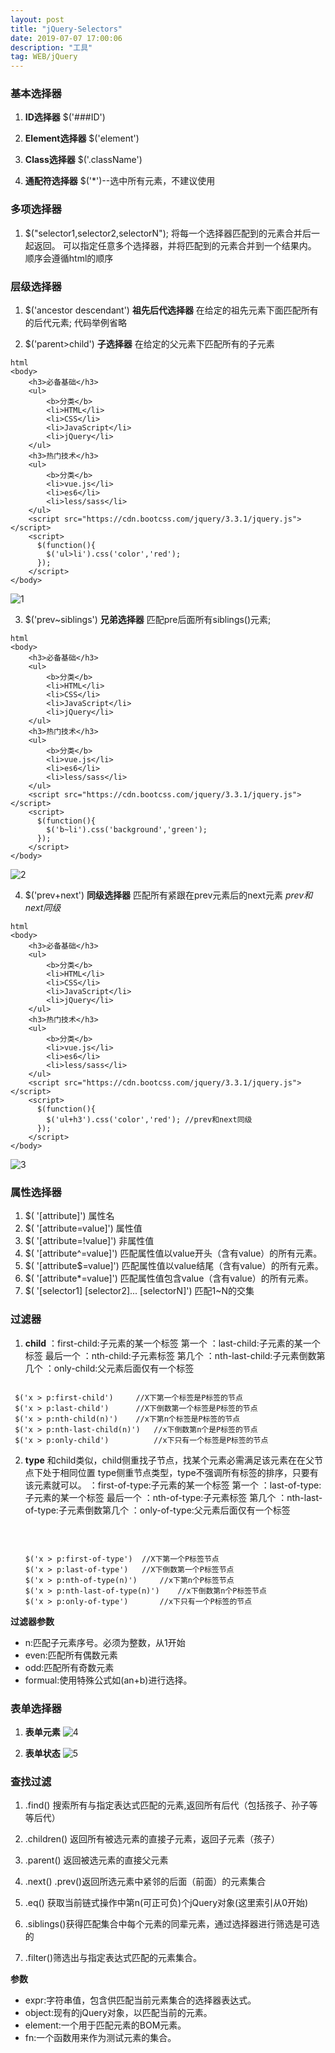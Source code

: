 ```yaml
---
layout: post
title: "jQuery-Selectors"
date: 2019-07-07 17:00:06 
description: "工具"
tag: WEB/jQuery
---
```

   

### 基本选择器
1. **ID选择器**
	$('###ID')
	
2. **Element选择器**
	$('element')
	
3. **Class选择器**
	$('.className')
	
4. **通配符选择器**
	$('*')--选中所有元素，不建议使用
	
### 多项选择器
1. $("selector1,selector2,selectorN"); 将每一个选择器匹配到的元素合并后一起返回。 可以指定任意多个选择器，并将匹配到的元素合并到一个结果内。 顺序会遵循html的顺序

### 层级选择器

 1.   $('ancestor descendant')  **祖先后代选择器**  在给定的祖先元素下面匹配所有的后代元素;
		代码举例省略
	
 2.  $('parent>child')  **子选择器** 在给定的父元素下匹配所有的子元素

```
html
<body>
	<h3>必备基础</h3>
	<ul>
		<b>分类</b>
		<li>HTML</li>
		<li>CSS</li>
		<li>JavaScript</li>
		<li>jQuery</li>
	</ul>
	<h3>热门技术</h3>
	<ul>
		<b>分类</b>
		<li>vue.js</li>
		<li>es6</li>
		<li>less/sass</li>
	</ul>
	<script src="https://cdn.bootcss.com/jquery/3.3.1/jquery.js"></script>
    <script>
      $(function(){
        $('ul>li').css('color','red');
      });
    </script>
</body>
```   

![1](http://ww2.sinaimg.cn/large/006tNc79ly1g5rdd2dkjsj307r0grwee.jpg)   

3. $('prev~siblings') **兄弟选择器** 匹配pre后面所有siblings()元素;

```
html
<body>
	<h3>必备基础</h3>
	<ul>
		<b>分类</b>
		<li>HTML</li>
		<li>CSS</li>
		<li>JavaScript</li>
		<li>jQuery</li>
	</ul>
	<h3>热门技术</h3>
	<ul>
		<b>分类</b>
		<li>vue.js</li>
		<li>es6</li>
		<li>less/sass</li>
	</ul>
	<script src="https://cdn.bootcss.com/jquery/3.3.1/jquery.js"></script>
    <script>
      $(function(){
        $('b~li').css('background','green');
      });
    </script>
</body>
```   
![2](http://ww2.sinaimg.cn/large/006tNc79ly1g5rdd91vx3j308e0h60sm.jpg)   


4. $('prev+next')   **同级选择器** 匹配所有紧跟在prev元素后的next元素 *prev和next同级*   

```
html
<body>
	<h3>必备基础</h3>
	<ul>
		<b>分类</b>
		<li>HTML</li>
		<li>CSS</li>
		<li>JavaScript</li>
		<li>jQuery</li>
	</ul>
	<h3>热门技术</h3>
	<ul>
		<b>分类</b>
		<li>vue.js</li>
		<li>es6</li>
		<li>less/sass</li>
	</ul>
	<script src="https://cdn.bootcss.com/jquery/3.3.1/jquery.js"></script>
    <script>
      $(function(){
        $('ul+h3').css('color','red'); //prev和next同级
      });
    </script>
</body>
```   
   
![3](http://ww1.sinaimg.cn/large/006tNc79ly1g5rddfs0t9j308q0gtjrb.jpg)   



### 属性选择器

1. $( '[attribute]')  属性名
2. $( '[attribute=value]') 属性值
3. $( '[attribute=!value]') 非属性值
4. $( '[attribute^=value]') 匹配属性值以value开头（含有value）的所有元素。 
5. $( '[attribute\$=value]') 匹配属性值以value结尾（含有value）的所有元素。
6. $( '[attribute*=value]') 匹配属性值包含value（含有value）的所有元素。
7. $( '[selector1] [selector2]... [selectorN]')  匹配1~N的交集


### 过滤器
 1. **child**
 ：first-child:子元素的某一个标签 第一个 
 ：last-child:子元素的某一个标签 最后一个 
 ：nth-child:子元素标签 第几个 
 ：nth-last-child:子元素倒数第几个 
 ：only-child:父元素后面仅有一个标签
 
   
 
 ```

  $('x > p:first-child')	 //X下第一个标签是P标签的节点
  $('x > p:last-child') 	 //X下倒数第一个标签是P标签的节点
  $('x > p:nth-child(n)') 	 //x下第n个标签是P标签的节点
  $('x > p:nth-last-child(n)')	 //x下倒数第n个是P标签的节点
  $('x > p:only-child') 		 //x下只有一个标签是P标签的节点
 ```
 
 

2. **type**
   和child类似，child侧重找子节点，找某个元素必需满足该元素在在父节点下处于相同位置 
   type侧重节点类型，type不强调所有标签的排序，只要有该元素就可以。
    ：first-of-type:子元素的某一个标签 第一个 
    ：last-of-type:子元素的某一个标签 最后一个 
    ：nth-of-type:子元素标签 第几个 
    ：nth-last-of-type:子元素倒数第几个 
    ：only-of-type:父元素后面仅有一个标签

   ​    

   ```

   $('x > p:first-of-type')	 //X下第一个P标签节点
   $('x > p:last-of-type') 	 //X下倒数第一个P标签节点
   $('x > p:nth-of-type(n)') 	 //x下第n个P标签节点
   $('x > p:nth-last-of-type(n)')	 //x下倒数第n个P标签节点
   $('x > p:only-of-type') 		 //x下只有一个P标签的节点
   ```

      

**过滤器参数**

 - n:匹配子元素序号。必须为整数，从1开始 
 - even:匹配所有偶数元素 
 - odd:匹配所有奇数元素 
 - formual:使用特殊公式如(an+b)进行选择。


### 表单选择器

1. **表单元素**
  ![4](http://ww4.sinaimg.cn/large/006tNc79ly1g5rddoc0nyj30lu0cwt8w.jpg)

  

2. **表单状态**
  ![5](http://ww3.sinaimg.cn/large/006tNc79ly1g5rddvp06aj30mg09f3yq.jpg)


### 查找过滤

 1. .find() 搜索所有与指定表达式匹配的元素,返回所有后代（包括孩子、孙子等等后代） 
   
 2. .children() 返回所有被选元素的直接子元素，返回子元素（孩子） 
   
 3. .parent() 返回被选元素的直接父元素
 4. .next()  .prev()返回所选元素中紧邻的后面（前面）的元素集合
   
 5. .eq() 获取当前链式操作中第n(可正可负)个jQuery对象(这里索引从0开始) 
   
 6. .siblings()获得匹配集合中每个元素的同辈元素，通过选择器进行筛选是可选的
   
 7. .filter()筛选出与指定表达式匹配的元素集合。


  **参数**
 - expr:字符串值，包含供匹配当前元素集合的选择器表达式。    
 - object:现有的jQuery对象，以匹配当前的元素。   
 - element:一个用于匹配元素的BOM元素。   
 - fn:一个函数用来作为测试元素的集合。